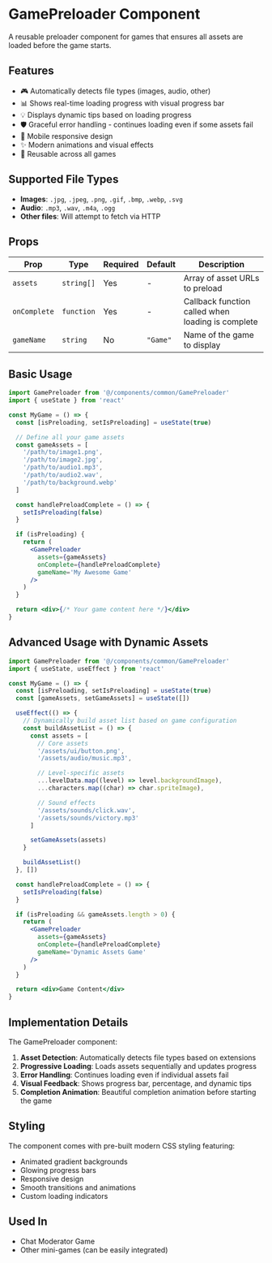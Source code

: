 # GamePreloader Component

A reusable preloader component for games that ensures all assets are loaded before the game starts.

## Features

- 🎮 Automatically detects file types (images, audio, other)
- 📊 Shows real-time loading progress with visual progress bar
- 💡 Displays dynamic tips based on loading progress
- 🛡️ Graceful error handling - continues loading even if some assets fail
- 📱 Mobile responsive design
- ✨ Modern animations and visual effects
- 🔄 Reusable across all games

## Supported File Types

- **Images**: `.jpg`, `.jpeg`, `.png`, `.gif`, `.bmp`, `.webp`, `.svg`
- **Audio**: `.mp3`, `.wav`, `.m4a`, `.ogg`
- **Other files**: Will attempt to fetch via HTTP

## Props

| Prop         | Type       | Required | Default  | Description                                       |
| ------------ | ---------- | -------- | -------- | ------------------------------------------------- |
| `assets`     | `string[]` | Yes      | -        | Array of asset URLs to preload                    |
| `onComplete` | `function` | Yes      | -        | Callback function called when loading is complete |
| `gameName`   | `string`   | No       | `"Game"` | Name of the game to display                       |

## Basic Usage

```jsx
import GamePreloader from '@/components/common/GamePreloader'
import { useState } from 'react'

const MyGame = () => {
  const [isPreloading, setIsPreloading] = useState(true)

  // Define all your game assets
  const gameAssets = [
    '/path/to/image1.png',
    '/path/to/image2.jpg',
    '/path/to/audio1.mp3',
    '/path/to/audio2.wav',
    '/path/to/background.webp'
  ]

  const handlePreloadComplete = () => {
    setIsPreloading(false)
  }

  if (isPreloading) {
    return (
      <GamePreloader
        assets={gameAssets}
        onComplete={handlePreloadComplete}
        gameName='My Awesome Game'
      />
    )
  }

  return <div>{/* Your game content here */}</div>
}
```

## Advanced Usage with Dynamic Assets

```jsx
import GamePreloader from '@/components/common/GamePreloader'
import { useState, useEffect } from 'react'

const MyGame = () => {
  const [isPreloading, setIsPreloading] = useState(true)
  const [gameAssets, setGameAssets] = useState([])

  useEffect(() => {
    // Dynamically build asset list based on game configuration
    const buildAssetList = () => {
      const assets = [
        // Core assets
        '/assets/ui/button.png',
        '/assets/audio/music.mp3',

        // Level-specific assets
        ...levelData.map((level) => level.backgroundImage),
        ...characters.map((char) => char.spriteImage),

        // Sound effects
        '/assets/sounds/click.wav',
        '/assets/sounds/victory.mp3'
      ]

      setGameAssets(assets)
    }

    buildAssetList()
  }, [])

  const handlePreloadComplete = () => {
    setIsPreloading(false)
  }

  if (isPreloading && gameAssets.length > 0) {
    return (
      <GamePreloader
        assets={gameAssets}
        onComplete={handlePreloadComplete}
        gameName='Dynamic Assets Game'
      />
    )
  }

  return <div>Game Content</div>
}
```

## Implementation Details

The GamePreloader component:

1. **Asset Detection**: Automatically detects file types based on extensions
2. **Progressive Loading**: Loads assets sequentially and updates progress
3. **Error Handling**: Continues loading even if individual assets fail
4. **Visual Feedback**: Shows progress bar, percentage, and dynamic tips
5. **Completion Animation**: Beautiful completion animation before starting the game

## Styling

The component comes with pre-built modern CSS styling featuring:

- Animated gradient backgrounds
- Glowing progress bars
- Responsive design
- Smooth transitions and animations
- Custom loading indicators

## Used In

- Chat Moderator Game
- Other mini-games (can be easily integrated)
